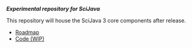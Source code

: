 ___Experimental repository for SciJava___

This repository will house the SciJava 3 core components after release.

* [Roadmap](https://github.com/scijava/scijava/projects)
* [Code (WIP)](https://github.com/scjiava/incubator)
